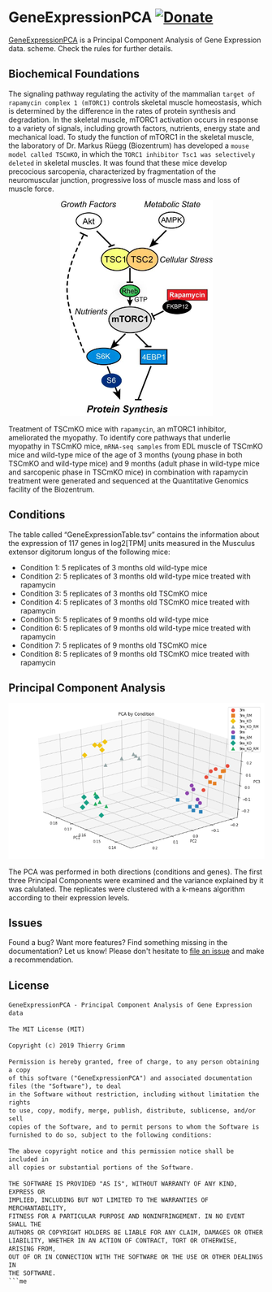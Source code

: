 GeneExpressionPCA [![Donate](https://img.shields.io/badge/Donate-PayPal-green.svg)](https://www.paypal.com/cgi-bin/webscr?cmd=_s-xclick&hosted_button_id=EFQXNQ7UYXYKW&source=url)
=======

[GeneExpressionPCA](https://github.com/thierrygrimm/tictactoeponzi) is a Principal Component Analysis of Gene Expression data.  scheme. Check the rules for further details.

## Biochemical Foundations
The signaling pathway regulating the activity of the mammalian ```target of rapamycin complex 1 (mTORC1)``` controls skeletal muscle homeostasis, which is determined by the difference in the rates of protein synthesis and degradation. 
In the skeletal muscle, mTORC1 activation occurs in response to a variety of signals, including growth factors, nutrients, energy state and mechanical load. 
To study the function of mTORC1 in the skeletal muscle, the laboratory of Dr. Markus Rüegg (Biozentrum) has developed a ```mouse model called TSCmKO```, in which the ```TORC1 inhibitor Tsc1 was selectively deleted``` in skeletal muscles. 
It was found that these mice develop precocious sarcopenia, characterized by fragmentation of the neuromuscular junction, progressive loss of muscle mass and loss of muscle force. 

<p align="center">
  <img width="300" height="425" src="Images/mTOR.jpg">
</p>

Treatment of TSCmKO mice with ```rapamycin```, an mTORC1 inhibitor, ameliorated the myopathy. 
To identify core pathways that underlie myopathy in TSCmKO mice, ```mRNA-seq samples``` from EDL muscle of TSCmKO mice and wild-type mice of the age of 3 months (young phase in both TSCmKO and wild-type mice) and 9 months (adult phase in wild-type mice and sarcopenic phase in TSCmKO mice) in combination with rapamycin treatment were generated and sequenced at the Quantitative Genomics facility of the Biozentrum.


## Conditions
The table called “GeneExpressionTable.tsv” contains the information about the expression of 117 genes in log2[TPM] units measured in the Musculus extensor digitorum longus of the following mice:


* Condition 1: 5 replicates of 3 months old wild-type mice
* Condition 2: 5 replicates of 3 months old wild-type mice treated with rapamycin
* Condition 3: 5 replicates of 3 months old TSCmKO mice
* Condition 4: 5 replicates of 3 months old TSCmKO mice treated with rapamycin
* Condition 5: 5 replicates of 9 months old wild-type mice
* Condition 6: 5 replicates of 9 months old wild-type mice treated with rapamycin
* Condition 7: 5 replicates of 9 months old TSCmKO mice
* Condition 8: 5 replicates of 9 months old TSCmKO mice treated with rapamycin

## Principal Component Analysis

![Principal Component Analysis](Images/ConditionPCA.png)

The PCA was performed in both directions (conditions and genes). The first three Principal Components were examined and the variance explained by it was calulated.
The replicates were clustered with a k-means algorithm according to their expression levels.

## Issues

Found a bug? Want more features? Find something missing in the documentation? Let us know! Please don't hesitate to [file an issue](https://github.com/thierrygrimm/GeneExpressionPCA/issues/new) and make a recommendation.

## License
```
GeneExpressionPCA - Principal Component Analysis of Gene Expression data

The MIT License (MIT)

Copyright (c) 2019 Thierry Grimm

Permission is hereby granted, free of charge, to any person obtaining a copy
of this software ("GeneExpressionPCA") and associated documentation files (the "Software"), to deal
in the Software without restriction, including without limitation the rights
to use, copy, modify, merge, publish, distribute, sublicense, and/or sell
copies of the Software, and to permit persons to whom the Software is
furnished to do so, subject to the following conditions:

The above copyright notice and this permission notice shall be included in
all copies or substantial portions of the Software.

THE SOFTWARE IS PROVIDED "AS IS", WITHOUT WARRANTY OF ANY KIND, EXPRESS OR
IMPLIED, INCLUDING BUT NOT LIMITED TO THE WARRANTIES OF MERCHANTABILITY,
FITNESS FOR A PARTICULAR PURPOSE AND NONINFRINGEMENT. IN NO EVENT SHALL THE
AUTHORS OR COPYRIGHT HOLDERS BE LIABLE FOR ANY CLAIM, DAMAGES OR OTHER
LIABILITY, WHETHER IN AN ACTION OF CONTRACT, TORT OR OTHERWISE, ARISING FROM,
OUT OF OR IN CONNECTION WITH THE SOFTWARE OR THE USE OR OTHER DEALINGS IN
THE SOFTWARE.
```me
